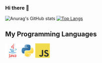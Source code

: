 ### Hi there 👋

![Anurag's GitHub stats](https://github-readme-stats.vercel.app/api?username=peppepol&show_icons=true&bg_color=00000000)
[![Top Langs](https://github-readme-stats.vercel.app/api/top-langs/?username=peppepol&hide_progress=false)](https://github.com/peppepol/github-readme-stats)


## My Programming Languages
<div style="display:flex; flex-direction:row; justify-content: flex-start;" >
  <img src="https://github.com/devicons/devicon/raw/master/icons/java/java-original-wordmark.svg" width="48px" height="48px"/>
  <img src="https://github.com/devicons/devicon/blob/master/icons/python/python-original.svg" width="48px" height="48px"/>
  <img src="https://raw.githubusercontent.com/devicons/devicon/master/icons/javascript/javascript-original.svg" width="48px" height="48px"/>
 </div>

<!--
**peppepol/peppepol** is a ✨ _special_ ✨ repository because its `README.md` (this file) appears on your GitHub profile.

Here are some ideas to get you started:

- 🔭 I’m currently working on ...
- 🌱 I’m currently learning ...
- 👯 I’m looking to collaborate on ...
- 🤔 I’m looking for help with ...
- 💬 Ask me about ...
- 📫 How to reach me: ...
- 😄 Pronouns: ...
- ⚡ Fun fact: ...
-->
